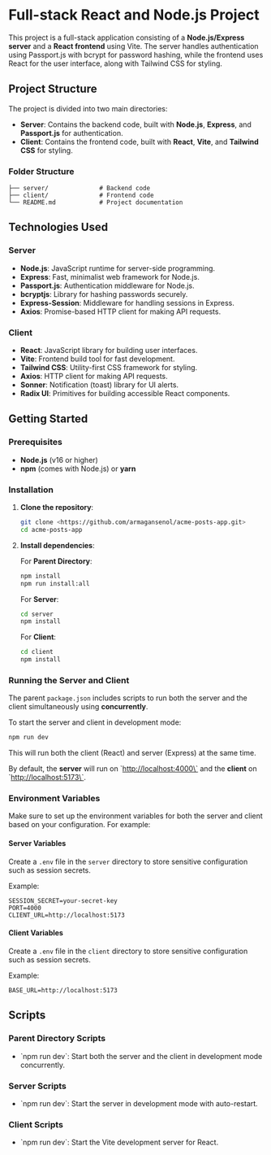 
# Full-stack React and Node.js Project

This project is a full-stack application consisting of a **Node.js/Express server** and a **React frontend** using Vite. The server handles authentication using Passport.js with bcrypt for password hashing, while the frontend uses React for the user interface, along with Tailwind CSS for styling.

## Project Structure

The project is divided into two main directories:

- **Server**: Contains the backend code, built with **Node.js**, **Express**, and **Passport.js** for authentication.
- **Client**: Contains the frontend code, built with **React**, **Vite**, and **Tailwind CSS** for styling.

### Folder Structure

```text
├── server/              # Backend code
├── client/              # Frontend code
└── README.md            # Project documentation
```

## Technologies Used

### Server

- **Node.js**: JavaScript runtime for server-side programming.
- **Express**: Fast, minimalist web framework for Node.js.
- **Passport.js**: Authentication middleware for Node.js.
- **bcryptjs**: Library for hashing passwords securely.
- **Express-Session**: Middleware for handling sessions in Express.
- **Axios**: Promise-based HTTP client for making API requests.
  
### Client

- **React**: JavaScript library for building user interfaces.
- **Vite**: Frontend build tool for fast development.
- **Tailwind CSS**: Utility-first CSS framework for styling.
- **Axios**: HTTP client for making API requests.
- **Sonner**: Notification (toast) library for UI alerts.
- **Radix UI**: Primitives for building accessible React components.

## Getting Started

### Prerequisites

- **Node.js** (v16 or higher)
- **npm** (comes with Node.js) or **yarn**

### Installation

1. **Clone the repository**:

   ```bash
   git clone <https://github.com/armagansenol/acme-posts-app.git>
   cd acme-posts-app
   ```

2. **Install dependencies**:

   For **Parent Directory**:

   ```bash
   npm install
   npm run install:all

   ```

   For **Server**:

   ```bash
   cd server
   npm install
   ```

   For **Client**:

   ```bash
   cd client
   npm install
   ```

### Running the Server and Client

The parent `package.json` includes scripts to run both the server and the client simultaneously using **concurrently**.

To start the server and client in development mode:

   ```bash
   npm run dev
   ```

   This will run both the client (React) and server (Express) at the same time.

By default, the **server** will run on \`<http://localhost:4000\`> and the **client** on \`<http://localhost:5173\`>.

### Environment Variables

Make sure to set up the environment variables for both the server and client based on your configuration. For example:

#### Server Variables

Create a `.env` file in the `server` directory to store sensitive configuration such as session secrets.

Example:

```text
SESSION_SECRET=your-secret-key
PORT=4000
CLIENT_URL=http://localhost:5173
```

#### Client Variables

Create a `.env` file in the `client` directory to store sensitive configuration such as session secrets.

Example:

```text
BASE_URL=http://localhost:5173
```

## Scripts

### Parent Directory Scripts

- \`npm run dev\`: Start both the server and the client in development mode concurrently.

### Server Scripts

- \`npm run dev\`: Start the server in development mode with auto-restart.

### Client Scripts

- \`npm run dev\`: Start the Vite development server for React.
